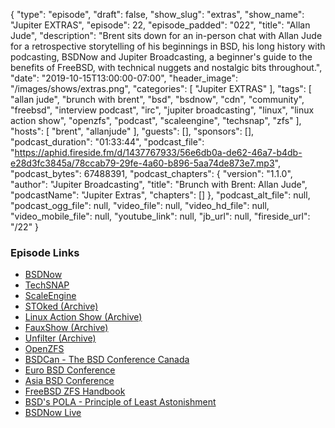 {
  "type": "episode",
  "draft": false,
  "show_slug": "extras",
  "show_name": "Jupiter EXTRAS",
  "episode": 22,
  "episode_padded": "022",
  "title": "Allan Jude",
  "description": "Brent sits down for an in-person chat with Allan Jude for a retrospective storytelling of his beginnings in BSD, his long history with podcasting, BSDNow and Jupiter Broadcasting, a beginner's guide to the benefits of FreeBSD, with technical nuggets and nostalgic bits throughout.",
  "date": "2019-10-15T13:00:00-07:00",
  "header_image": "/images/shows/extras.png",
  "categories": [
    "Jupiter EXTRAS"
  ],
  "tags": [
    "allan jude",
    "brunch with brent",
    "bsd",
    "bsdnow",
    "cdn",
    "community",
    "freebsd",
    "interview podcast",
    "irc",
    "jupiter broadcasting",
    "linux",
    "linux action show",
    "openzfs",
    "podcast",
    "scaleengine",
    "techsnap",
    "zfs"
  ],
  "hosts": [
    "brent",
    "allanjude"
  ],
  "guests": [],
  "sponsors": [],
  "podcast_duration": "01:33:44",
  "podcast_file": "https://aphid.fireside.fm/d/1437767933/56e6db0a-de62-46a7-b4db-e28d3fc3845a/78ccab79-29fe-4a60-b896-5aa74de873e7.mp3",
  "podcast_bytes": 67488391,
  "podcast_chapters": {
    "version": "1.1.0",
    "author": "Jupiter Broadcasting",
    "title": "Brunch with Brent: Allan Jude",
    "podcastName": "Jupiter Extras",
    "chapters": []
  },
  "podcast_alt_file": null,
  "podcast_ogg_file": null,
  "video_file": null,
  "video_hd_file": null,
  "video_mobile_file": null,
  "youtube_link": null,
  "jb_url": null,
  "fireside_url": "/22"
}


### Episode Links

  * [BSDNow](https://www.bsdnow.tv/ "BSDNow")
  * [TechSNAP](https://techsnap.systems/ "TechSNAP")
  * [ScaleEngine](https://www.scaleengine.com/ "ScaleEngine")
  * [STOked (Archive)](https://www.jupiterbroadcasting.com/show/stoked/ "STOked \(Archive\)")
  * [Linux Action Show (Archive)](https://www.jupiterbroadcasting.com/show/linuxactionshow/ "Linux Action Show \(Archive\)")
  * [FauxShow (Archive)](https://www.jupiterbroadcasting.com/show/fauxshow/ "FauxShow \(Archive\)")
  * [Unfilter (Archive)](https://www.jupiterbroadcasting.com/show/unfilter/ "Unfilter \(Archive\)")
  * [OpenZFS](http://www.open-zfs.org/ "OpenZFS")
  * [BSDCan - The BSD Conference Canada](https://www.bsdcan.org/ "BSDCan - The BSD Conference Canada")
  * [Euro BSD Conference](https://eurobsdcon.org/ "Euro BSD Conference")
  * [Asia BSD Conference](https://asiabsdcon.org/ "Asia BSD Conference")
  * [FreeBSD ZFS Handbook](https://www.freebsd.org/doc/handbook/zfs.html "FreeBSD ZFS Handbook")
  * [BSD's POLA - Principle of Least Astonishment ](https://www.freebsd.org/doc/en_US.ISO8859-1/books/handbook/freebsd-glossary.html#pola-glossary "BSD's POLA - Principle of Least Astonishment ")
  * [BSDNow Live](https://www.bsdnow.tv/live "BSDNow Live")


